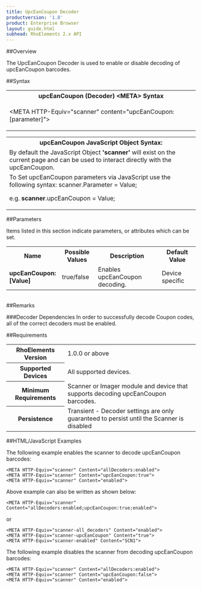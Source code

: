 ```yaml
---
title: UpcEanCoupon Decoder
productversion: '1.8'
product: Enterprise Browser
layout: guide.html
subhead: RhoElements 2.x API
---
```


##Overview

The UpcEanCoupon Decoder is used to enable or disable decoding of upcEanCoupon barcodes.

##Syntax

<table class="re-table"><tr><th class="tableHeading">upcEanCoupon (Decoder) &lt;META&gt; Syntax
</th></tr><tr><td class="clsSyntaxCells clsOddRow"><p>&lt;META HTTP-Equiv="scanner" content="upcEanCoupon:[parameter]"&gt;</p></td></tr></table>
<table class="re-table"><tr><th class="tableHeading">upcEanCoupon JavaScript Object Syntax:</th></tr><tr><td class="clsSyntaxCells clsOddRow">
By default the JavaScript Object <b>'scanner'</b> will exist on the current page and can be used to interact directly with the upcEanCoupon.
</td></tr><tr><td class="clsSyntaxCells clsEvenRow">
To Set upcEanCoupon parameters via JavaScript use the following syntax: scanner.Parameter = Value;
<P />e.g. <b>scanner</b>.upcEanCoupon = Value;
</td></tr></table>

##Parameters


Items listed in this section indicate parameters, or attributes which can be set.
<table class="re-table"><col width="20%" /><col width="20%" /><col width="38%" /><col width="22%" /><tr><th class="tableHeading">Name</th><th class="tableHeading">Possible Values</th><th class="tableHeading">Description</th><th class="tableHeading">Default Value</th></tr><tr><td class="clsSyntaxCells clsOddRow"><b>upcEanCoupon:[Value]
</b></td><td class="clsSyntaxCells clsOddRow">true/false</td><td class="clsSyntaxCells clsOddRow">Enables upcEanCoupon decoding.</td><td class="clsSyntaxCells clsOddRow">Device specific</td></tr></table>
<table class="re-table"><col width="78%" /><col width="8%" /><col width="1%" /><col width="5%" /><col width="1%" /><col width="5%" /><col width="2%" /></table>




##Remarks


###Decoder Dependencies
In order to successfully decode Coupon codes, all of the correct decoders must be enabled.




##Requirements

<table class="re-table"><tr><th class="tableHeading">RhoElements Version</th><td class="clsSyntaxCell clsEvenRow">1.0.0 or above
</td></tr><tr><th class="tableHeading">Supported Devices</th><td class="clsSyntaxCell clsOddRow">All supported devices.</td></tr><tr><th class="tableHeading">Minimum Requirements</th><td class="clsSyntaxCell clsOddRow">Scanner or Imager module and device that supports decoding upcEanCoupon barcodes.</td></tr><tr><th class="tableHeading">Persistence</th><td class="clsSyntaxCell clsEvenRow">Transient - Decoder settings are only guaranteed to persist until the Scanner is disabled</td></tr></table>


##HTML/JavaScript Examples

The following example enables the scanner to decode upcEanCoupon barcodes:

	<META HTTP-Equiv="scanner" Content="allDecoders:enabled">
	<META HTTP-Equiv="scanner" Content="upcEanCoupon:true">
	<META HTTP-Equiv="scanner" Content="enabled">
	
Above example can also be written as shown below:

	<META HTTP-Equiv="scanner" Content="allDecoders:enabled;upcEanCoupon:true;enabled">
	
or

	<META HTTP-Equiv="scanner-all_decoders" Content="enabled">
	<META HTTP-Equiv="scanner-upcEanCoupon" Content="true">
	<META HTTP-Equiv="scanner-enabled" Content="SCN1">
	
The following example disables the scanner from decoding upcEanCoupon barcodes:

	<META HTTP-Equiv="scanner" Content="allDecoders:enabled">
	<META HTTP-Equiv="scanner" Content="upcEanCoupon:false">
	<META HTTP-Equiv="scanner" Content="enabled">
	





